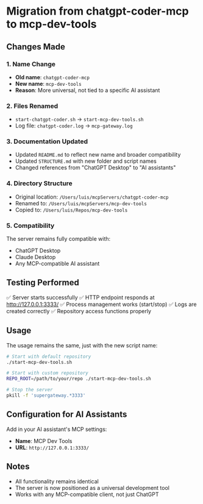 # Migration from chatgpt-coder-mcp to mcp-dev-tools

## Changes Made

### 1. **Name Change**
- **Old name**: `chatgpt-coder-mcp`
- **New name**: `mcp-dev-tools`
- **Reason**: More universal, not tied to a specific AI assistant

### 2. **Files Renamed**
- `start-chatgpt-coder.sh` → `start-mcp-dev-tools.sh`
- Log file: `chatgpt-coder.log` → `mcp-gateway.log`

### 3. **Documentation Updated**
- Updated `README.md` to reflect new name and broader compatibility
- Updated `STRUCTURE.md` with new folder and script names
- Changed references from "ChatGPT Desktop" to "AI assistants"

### 4. **Directory Structure**
- Original location: `/Users/luis/mcpServers/chatgpt-coder-mcp`
- Renamed to: `/Users/luis/mcpServers/mcp-dev-tools`
- Copied to: `/Users/luis/Repos/mcp-dev-tools`

### 5. **Compatibility**
The server remains fully compatible with:
- ChatGPT Desktop
- Claude Desktop
- Any MCP-compatible AI assistant

## Testing Performed

✅ Server starts successfully
✅ HTTP endpoint responds at http://127.0.0.1:3333/
✅ Process management works (start/stop)
✅ Logs are created correctly
✅ Repository access functions properly

## Usage

The usage remains the same, just with the new script name:

```bash
# Start with default repository
./start-mcp-dev-tools.sh

# Start with custom repository
REPO_ROOT=/path/to/your/repo ./start-mcp-dev-tools.sh

# Stop the server
pkill -f 'supergateway.*3333'
```

## Configuration for AI Assistants

Add in your AI assistant's MCP settings:
- **Name**: MCP Dev Tools
- **URL**: `http://127.0.0.1:3333/`

## Notes

- All functionality remains identical
- The server is now positioned as a universal development tool
- Works with any MCP-compatible client, not just ChatGPT
